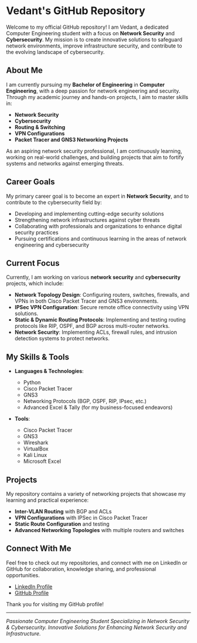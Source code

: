 # Vedant's GitHub Repository

Welcome to my official GitHub repository! I am Vedant, a dedicated Computer Engineering student with a focus on **Network Security** and **Cybersecurity**. My mission is to create innovative solutions to safeguard network environments, improve infrastructure security, and contribute to the evolving landscape of cybersecurity.

## About Me

I am currently pursuing my **Bachelor of Engineering** in **Computer Engineering**, with a deep passion for network engineering and security. Through my academic journey and hands-on projects, I aim to master skills in:

- **Network Security**
- **Cybersecurity**
- **Routing & Switching**
- **VPN Configurations**
- **Packet Tracer and GNS3 Networking Projects**

As an aspiring network security professional, I am continuously learning, working on real-world challenges, and building projects that aim to fortify systems and networks against emerging threats.

## Career Goals

My primary career goal is to become an expert in **Network Security**, and to contribute to the cybersecurity field by:

- Developing and implementing cutting-edge security solutions
- Strengthening network infrastructures against cyber threats
- Collaborating with professionals and organizations to enhance digital security practices
- Pursuing certifications and continuous learning in the areas of network engineering and cybersecurity

## Current Focus

Currently, I am working on various **network security** and **cybersecurity** projects, which include:

- **Network Topology Design**: Configuring routers, switches, firewalls, and VPNs in both Cisco Packet Tracer and GNS3 environments.
- **IPSec VPN Configuration**: Secure remote office connectivity using VPN solutions.
- **Static & Dynamic Routing Protocols**: Implementing and testing routing protocols like RIP, OSPF, and BGP across multi-router networks.
- **Network Security**: Implementing ACLs, firewall rules, and intrusion detection systems to protect networks.

## My Skills & Tools

- **Languages & Technologies**:
    - Python
    - Cisco Packet Tracer
    - GNS3
    - Networking Protocols (BGP, OSPF, RIP, IPsec, etc.)
    - Advanced Excel & Tally (for my business-focused endeavors)

- **Tools**:
    - Cisco Packet Tracer
    - GNS3
    - Wireshark
    - VirtualBox
    - Kali Linux
    - Microsoft Excel

## Projects

My repository contains a variety of networking projects that showcase my learning and practical experience:

- **Inter-VLAN Routing** with BGP and ACLs
- **VPN Configurations** with IPSec in Cisco Packet Tracer
- **Static Route Configuration** and testing
- **Advanced Networking Topologies** with multiple routers and switches

## Connect With Me

Feel free to check out my repositories, and connect with me on LinkedIn or GitHub for collaboration, knowledge sharing, and professional opportunities.

- [LinkedIn Profile](#)
- [GitHub Profile](https://github.com/vedant)

Thank you for visiting my GitHub profile!

---

*Passionate Computer Engineering Student Specializing in Network Security & Cybersecurity. Innovative Solutions for Enhancing Network Security and Infrastructure.*

